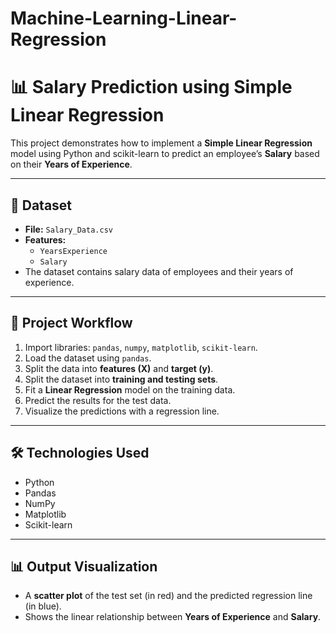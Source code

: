 # Machine-Learning-Linear-Regression

# 📊 Salary Prediction using Simple Linear Regression

This project demonstrates how to implement a **Simple Linear Regression** model using Python and scikit-learn to predict an employee’s **Salary** based on their **Years of Experience**.

---

## 📁 Dataset

- **File:** `Salary_Data.csv`
- **Features:**
  - `YearsExperience`
  - `Salary`
- The dataset contains salary data of employees and their years of experience.

---

## 🚀 Project Workflow

1. Import libraries: `pandas`, `numpy`, `matplotlib`, `scikit-learn`.
2. Load the dataset using `pandas`.
3. Split the data into **features (X)** and **target (y)**.
4. Split the dataset into **training and testing sets**.
5. Fit a **Linear Regression** model on the training data.
6. Predict the results for the test data.
7. Visualize the predictions with a regression line.

---

## 🛠️ Technologies Used

- Python
- Pandas
- NumPy
- Matplotlib
- Scikit-learn

---

## 📊 Output Visualization

- A **scatter plot** of the test set (in red) and the predicted regression line (in blue).
- Shows the linear relationship between **Years of Experience** and **Salary**.
